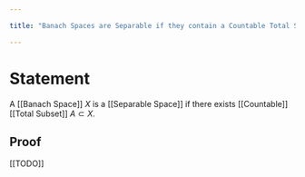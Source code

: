 ```yaml
---

title: "Banach Spaces are Separable if they contain a Countable Total Subset"

---
```

# Statement
A [[Banach Space]] $X$ is a [[Separable Space]] if there exists [[Countable]] [[Total Subset]] $A \subset X$.

## Proof
[[TODO]]